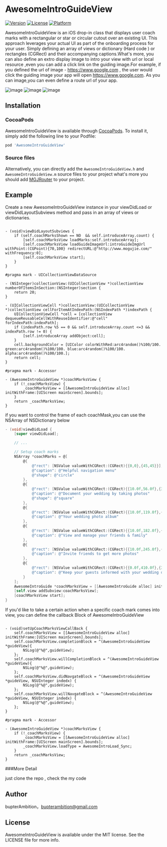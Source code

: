 # AwesomeIntroGuideView

[![Version](https://img.shields.io/cocoapods/v/AwesomeIntroGuideView.svg?style=flat)](http://cocoapods.org/pods/AwesomeIntroGuideView)
[![License](https://img.shields.io/cocoapods/l/AwesomeIntroGuideView.svg?style=flat)](http://cocoapods.org/pods/AwesomeIntroGuideView)
[![Platform](https://img.shields.io/cocoapods/p/AwesomeIntroGuideView.svg?style=flat)](http://cocoapods.org/pods/AwesomeIntroGuideView)

AwesomeIntroGuideView is an iOS drop-in class that displays user coach marks with a rectangular or star or circular cutout over an existing UI. This approach leverages your actual UI as part of the onboarding process for your user. Simply defining an array of views or dictionary (Hard code ) or rectangles (CGRect) and their accompanying captions.What's more, you can also define an extro display image to intro your view with url or local resource ,even you can add a click link on the guiding image.For example, if you defined the url of image - https://www.google.com , the user would click the guiding image your app will open https://www.google.com. As you can image,you can even define a route url of your app.

![image](https://github.com/Bupterambition/AwesomeIntroguideView/blob/master/AwesomeIntroGuideViewDemo/AwesomeIntroGuideView/star.gif)
![image](https://github.com/Bupterambition/AwesomeIntroguideView/blob/master/AwesomeIntroGuideViewDemo/AwesomeIntroGuideView/Rect.gif)
![image](https://github.com/Bupterambition/AwesomeIntroguideView/blob/master/AwesomeIntroGuideViewDemo/AwesomeIntroGuideView/circular.gif)


## Installation

### CocoaPods

AwesomeIntroGuideView is available through [CocoaPods](http://cocoapods.org). To install
it, simply add the following line to your Podfile:

```ruby
pod 'AwesomeIntroGuideView'
```
### Source files

Alternatively, you can directly add the `AwesomeIntroGuideView.h` and `AwesomeIntroGuideView.m` source files to your project what's more you should add [MGJRouter](https://github.com/mogujie/MGJRouter) to your project.


## Example

Create a new AwesomeIntroGuideView instance in your viewDidLoad or viewDidLayoutSubviews method and pass in an array of views or dictionaries.

```objc

- (void)viewDidLayoutSubviews {
    if (self.coachMarksShown == NO  && self.introduceArray.count) {
        [self.coachMarksView loadMarks:self.introduceArray];
        [self.coachMarksView loadGuideImageUrl:introGuideImgUrl withPoint:(CGPoint){70,100} redirectURL:@"http://www.mogujie.com/" withFrequency:0];
        [self.coachMarksView start];
    }
}

#pragma mark - UICollectionViewDataSource

- (NSInteger)collectionView:(UICollectionView *)collectionView numberOfItemsInSection:(NSInteger)section {
    return 20;
}

- (UICollectionViewCell *)collectionView:(UICollectionView *)collectionView cellForItemAtIndexPath:(NSIndexPath *)indexPath {
    UICollectionViewCell *cell = [collectionView dequeueReusableCellWithReuseIdentifier:@"cell" forIndexPath:indexPath];
    if (indexPath.row %5 == 0 && self.introduceArray.count <=3 && indexPath.row != 0) {
        [self.introduceArray addObject:cell];
    }
    cell.backgroundColor = [UIColor colorWithRed:arc4random()%100/100. green:arc4random()%100/100. blue:arc4random()%100/100. alpha:arc4random()%100/100.];
    return cell;
}

#pragma mark - Accessor

- (AwesomeIntroGuideView *)coachMarksView {
    if (!_coachMarksView) {
        _coachMarksView = [[AwesomeIntroGuideView alloc] initWithFrame:[UIScreen mainScreen].bounds];
    }
    return _coachMarksView;
}

```


if you want to control the frame of each coachMask,you can use the NSArray of NSDictionary below 

```objective-c
- (void)viewDidLoad {
	[super viewDidLoad];

	// ...

	// Setup coach marks
	NSArray *coachMarks = @[
		@{
			@"rect": [NSValue valueWithCGRect:(CGRect){{0,0},{45,45}}],
			@"caption": @"Helpful navigation menu"
			@"shape": @"circle"
		},
		@{
			@"rect": [NSValue valueWithCGRect:(CGRect){{10.0f,56.0f},{300.0f,56.0f}}],
			@"caption": @"Document your wedding by taking photos"
			@"shape": @"square"
		},
		@{
			@"rect": [NSValue valueWithCGRect:(CGRect){{10.0f,119.0f},{300.0f,56.0f}}],
			@"caption": @"Your wedding photo album"
		},
		@{
			@"rect": [NSValue valueWithCGRect:(CGRect){{10.0f,182.0f},{300.0f,56.0f}}],
			@"caption": @"View and manage your friends & family"
		},
		@{
			@"rect": [NSValue valueWithCGRect:(CGRect){{10.0f,245.0f},{300.0f,56.0f}}],
			@"caption": @"Invite friends to get more photos"
		},
		@{
			@"rect": [NSValue valueWithCGRect:(CGRect){{0.0f,410.0f},{320.0f,50.0f}}],
			@"caption": @"Keep your guests informed with your wedding details"
		}
	];
	AwesomeIntroGuide *coachMarksView = [[AwesomeIntroGuide alloc] initWithFrame:self.view.bounds coachMarks:coachMarks];
	[self.view addSubview:coachMarksView];
	[coachMarksView start];
}
```
If you'd like to take a certain action when a specific coach mark comes into view, you can define the callback Block of AwesomeIntroGuideView

```objc

- (void)setUpCoachMarksViewCallBack {
    self.coachMarksView = [[AwesomeIntroGuideView alloc] initWithFrame:[UIScreen mainScreen].bounds];
    self.coachMarksView.completionBlock = ^(AwesomeIntroGuideView *guideView){
        NSLog(@"%@",guideView);
    };
    self.coachMarksView.willCompletionBlock = ^(AwesomeIntroGuideView *guideView){
        NSLog(@"%@",guideView);
    };
    self.coachMarksView.didNavgateBlock = ^(AwesomeIntroGuideView *guideView, NSUInteger indedx) {
        NSLog(@"%@",guideView);
    };
    self.coachMarksView.willNavgateBlock = ^(AwesomeIntroGuideView *guideView, NSUInteger indedx) {
        NSLog(@"%@",guideView);
    };
}

#pragma mark - Accessor

- (AwesomeIntroGuideView *)coachMarksView {
    if (!_coachMarksView) {
        _coachMarksView = [[AwesomeIntroGuideView alloc] initWithFrame:[UIScreen mainScreen].bounds];
        _coachMarksView.loadType = AwesomeIntroLoad_Sync;
    }
    return _coachMarksView;
}

```

###More Detail

just clone the repo , check the my code

## Author

bupterAmbition，bupterambition@gmail.com

## License

AwesomeIntroGuideView is available under the MIT license. See the LICENSE file for more info.

